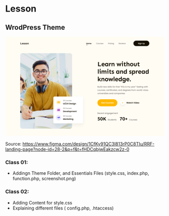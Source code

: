 # Lesson
## WrodPress Theme

![Alt text](Screenshot.png)

Source: https://www.figma.com/design/1CfKy91QC3l813rP0C8TIu/RRF-landing-page?node-id=28-2&p=f&t=fHDCqbjwEakzcw2z-0

### Class 01: 
- Addingn Theme Folder, and Essentials Files (style.css, index.php, function.php, screenshot.png)
### Class 02: 
- Adding Content for style.css
- Explaining different files ( config.php, .htaccess)